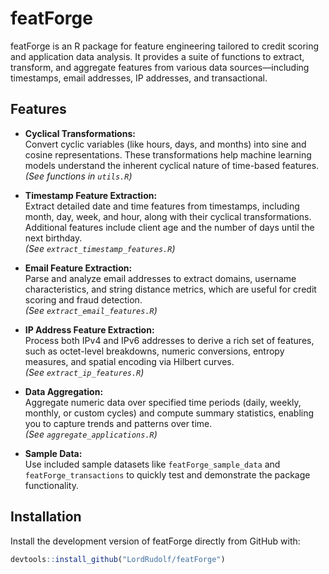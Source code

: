 # featForge

featForge is an R package for feature engineering tailored to credit scoring and application data analysis. It provides a suite of functions to extract, transform, and aggregate features from various data sources—including timestamps, email addresses, IP addresses, and transactional.

## Features

- **Cyclical Transformations:**  
  Convert cyclic variables (like hours, days, and months) into sine and cosine representations. These transformations help machine learning models understand the inherent cyclical nature of time-based features.  
  *(See functions in `utils.R`)*

- **Timestamp Feature Extraction:**  
  Extract detailed date and time features from timestamps, including month, day, week, and hour, along with their cyclical transformations. Additional features include client age and the number of days until the next birthday.  
  *(See `extract_timestamp_features.R`)*

- **Email Feature Extraction:**  
  Parse and analyze email addresses to extract domains, username characteristics, and string distance metrics, which are useful for credit scoring and fraud detection.  
  *(See `extract_email_features.R`)*

- **IP Address Feature Extraction:**  
  Process both IPv4 and IPv6 addresses to derive a rich set of features, such as octet-level breakdowns, numeric conversions, entropy measures, and spatial encoding via Hilbert curves.  
  *(See `extract_ip_features.R`)*

- **Data Aggregation:**  
  Aggregate numeric data over specified time periods (daily, weekly, monthly, or custom cycles) and compute summary statistics, enabling you to capture trends and patterns over time.  
  *(See `aggregate_applications.R`)*

- **Sample Data:**  
  Use included sample datasets like `featForge_sample_data` and `featForge_transactions` to quickly test and demonstrate the package functionality.

## Installation

Install the development version of featForge directly from GitHub with:

```r
devtools::install_github("LordRudolf/featForge")
